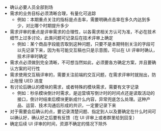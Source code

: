 - 确认必要人员全部到场
- 需求的业务目标必须清晰合理，有量化可追踪
  - 例如：本期重点关注的指标是点击率，需要明确点击率在多久内达到多少，对比哪个时期提升多少
- 需求评审的重点是评审需求的合理性，以各需求相关方认可为准，不必在技术细节上过多讨论，此类问题可记录后在技术评审上确定
  - 例如：某个商品字段能否取到这种问题，只要不是本期特别关注的字段可以先记录下来，因为有可能交互稿也只是示意图，可以在 UI 评审时确认，技术评审时确定
- 需求点必须做到完全清晰，不可想当然如此，必须要各方确定方案，并且要确认方案的可行性
- 需求使用交互稿评审的，需要关注前端的交互问题，在需求评审时就抛出，防止拖慢 UED 进度
- 有讨论后确认的模块的需求，或者特殊的模块需求，需要有文字记录
  - 例如：秒杀模块倒计时需求，是运营填写倒计时的时间点还是读取活动的接口，倒计时结束后模块更新成什么内容，异常兜底怎么处理。这种产品、运营、技术沟通后形成的共识，一定要记录下来
- 对于需要会后确认的点，要记录清楚问题、指定到人以及要确定在什么时间可以确认好，确认好之后要有反馈（在 UI 评审上或者群里给到回复）
- 确定后续 UI 评审的时间，资源不确定的情况下除外
